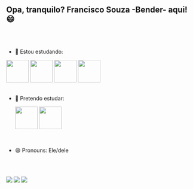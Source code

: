 ## Opa, tranquilo? Francisco Souza -Bender- aqui! 😄
<br><br>


- 🌱 Estou estudando:

<div align="left">
  
  <img src="https://cdn.jsdelivr.net/gh/devicons/devicon/icons/html5/html5-original-wordmark.svg" height=60px width=60px/>
  <img src="https://cdn.jsdelivr.net/gh/devicons/devicon/icons/css3/css3-plain-wordmark.svg" height=60px width=60px/>
  <img src="https://cdn.jsdelivr.net/gh/devicons/devicon/icons/javascript/javascript-original.svg" height=60px width=60px/>
  <img src="https://cdn.jsdelivr.net/gh/devicons/devicon/icons/java/java-original-wordmark.svg" height=60px width=60px/>


  
</div>
<br>


  
- 🤔 Pretendo estudar:

  <img src="https://cdn.jsdelivr.net/gh/devicons/devicon/icons/python/python-original-wordmark.svg" height=60px width=60px/>
  <img src="https://cdn.jsdelivr.net/gh/devicons/devicon/icons/csharp/csharp-original.svg" height=60px width=60px/>


<br>

- 😄 Pronouns: Ele/dele

<br><br>

<div>
<a href="mailto:franciscodeassissouza21@gmail.com" taget="blank"> <img src="https://img.shields.io/badge/Gmail-D14836?style=for-the-badge&logo=gmail&logoColor=white" taget="blank"></a>
  <a href="https://www.linkedin.com/in/francisco-de-assis-souza/" taget="blank"> <img src="https://img.shields.io/badge/LinkedIn-0077B5?style=for-the-badge&logo=linkedin&logoColor=white" target=blank"></a>
    <a href="https://www.instagram.com/bendercomx/" taget="blank"> <img src="https://img.shields.io/badge/Instagram-E4405F?style=for-the-badge&logo=instagram&logoColor=white" target=blank"></a>
  
  
  
</div>
